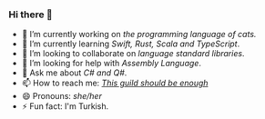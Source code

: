 ### Hi there 👋






- 🔭 I’m currently working on *the programming language of cats.* <!--(See [CattyLang/CattyLang](https://github.com/CattyLang/CattyLang))-->
- 🌱 I’m currently learning *Swift, Rust, Scala and TypeScript*.
- 👯 I’m looking to collaborate on *language standard libraries*.
- 🤔 I’m looking for help with *Assembly Language*.
- 💬 Ask me about *C# and Q#*.
- 📫 How to reach me: [*This guild should be enough*](https://discord.gg/ypcMSagbtv)
- 😄 Pronouns: *she/her*
- ⚡ Fun fact: I'm Turkish.


